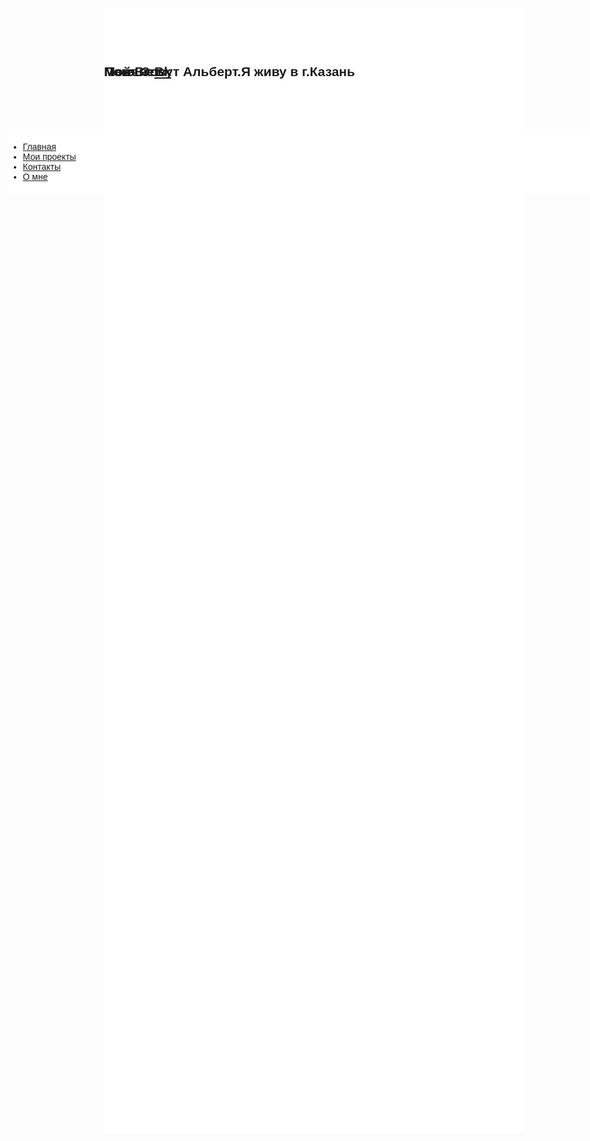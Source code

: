 
<html>
<head>
	<meta charset="utf-8">
	<link rel="stylesheet" type="text/css" href="style.css">
	<title>Сайт Альберта</title>
</head>
<body style="font-family: Helvetica, Arial; ">	
	


<div 
style="
position: absolute;
top: 50vh;
left:3vw;
background: #ffffff;
width: 32vh;
height:10vw;
" 
> 


 <ul class="menu-3">

   <li><a href="#" onclick="document.getElementById('lol').style.display='block';
document.getElementById('kek').style.display='none'
document.getElementById('z1').style.display='none'
document.getElementById('z2').style.display='none'
   ">Главная</a></li>
   <li><a href="#" onclick="document.getElementById('kek').style.display='block';
document.getElementById('lol').style.display='none'
document.getElementById('z1').style.display='none'
document.getElementById('z2').style.display='none'
   ">Мои проекты</a></li>
   <li><a href="#" onclick="document.getElementById('z1').style.display='block';
document.getElementById('lol').style.display='none'
document.getElementById('kek').style.display='none'
document.getElementById('z2').style.display='none'
   ">Контакты</a></li>
   <li><a href="#" onclick="document.getElementById('z2').style.display='block';
document.getElementById('kek').style.display='none'
document.getElementById('z1').style.display='none'
document.getElementById('lol').style.display='none'
   ">О мне</a></li>


<div style="
position: absolute;
top: -5vh;
left:16vw;
width:70vw;
height:45vh;
background-color: #fff;
">

<h2 id="lol" style="
position: absolute;
top: 1vh;

left:15vw;

left:25vw;

color:#14bdff;
">Главная</h2>
<p id="lol"  style="
position: absolute;
top:3vh; 
left:2vw;

">Вам Нужен сайт?Вы обратились по адресу ghjgsef </p> 
<h2 id="lol" style="
position: absolute;
top: 1vh;

left:15vw;

left:25vw;

color:#14bdff;
">Мои проекты</h2>
<p id="kek">Пока нет</p> 
<h2 id="lol" style="
position: absolute;
top: 1vh;

left:15vw;

left:25vw;

color:#14bdff;
">Контакты</h2>
<p id="z1">Мой Вк <a href="https://vk.com/id215127522">Bk</a></p>
<h2 id="lol" style="
position: absolute;
top: 1vh;

left:15vw;

left:25vw;

color:#14bdff;
">О бо мне</h2>
<p id="z2">Меня Зовут Альберт.Я живу в г.Казань</p>
</div>
